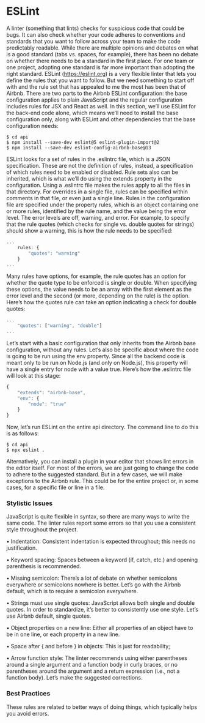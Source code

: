 # ESLint

A linter (something that lints) checks for suspicious code that could be bugs. It can also check whether your code adheres to conventions and standards that you want to follow across your team to make the code
predictably readable.
While there are multiple opinions and debates on what is a good standard (tabs vs. spaces, for
example), there has been no debate on whether there needs to be a standard in the first place. For one team or one project, adopting one standard is far more important than adopting the right standard.
ESLint (https://eslint.org) is a very flexible linter that lets you define the rules that you want to
follow. But we need something to start off with and the rule set that has appealed to me the most has been that of Airbnb.
There are two parts to the Airbnb ESLint configuration: the base configuration applies to plain
JavaScript and the regular configuration includes rules for JSX and React as well. In this section, we’ll use ESLint for the back-end code alone, which means we’ll need to install the base configuration only, along with ESLint and other dependencies that the base configuration needs:

```
$ cd api
$ npm install --save-dev eslint@5 eslint-plugin-import@2
$ npm install --save-dev eslint-config-airbnb-base@13
```

ESLint looks for a set of rules in the .eslintrc file, which is a JSON specification. These are not the
definition of rules, instead, a specification of which rules need to be enabled or disabled. Rule sets also can be inherited, which is what we’ll do using the extends property in the configuration. Using a .eslintrc file makes the rules apply to all the files in that directory. For overrides in a single file, rules can be specified within comments in that file, or even just a single line.
Rules in the configuration file are specified under the property rules, which is an object containing
one or more rules, identified by the rule name, and the value being the error level. The error levels are off, warning, and error. For example, to specify that the rule quotes (which checks for single vs. double quotes for strings) should show a warning, this is how the rule needs to be specified:

```js
...
	rules: {
		"quotes": "warning"
	}
...
```

Many rules have options, for example, the rule quotes has an option for whether the quote type to be
enforced is single or double. When specifying these options, the value needs to be an array with the first element as the error level and the second (or more, depending on the rule) is the option. Here’s how the quotes rule can take an option indicating a check for double quotes:

```js
...
	"quotes": ["warning", "double"]
...
```


Let’s start with a basic configuration that only inherits from the Airbnb base configuration, without any
rules. Let’s also be specific about where the code is going to be run using the env property. Since all the backend code is meant only to be run on Node.js (and only on Node.js), this property will have a single entry for node with a value true. Here’s how the .eslintrc file will look at this stage:

```js
{
	"extends": "airbnb-base",
	"env": {
		"node": "true"
	}
}
```

Now, let’s run ESLint on the entire api directory. The command line to do this is as follows:

```
$ cd api
$ npx eslint .
```

Alternatively, you can install a plugin in your editor that shows lint errors in the editor itself. 
For most of the errors, we are just going to change the code to adhere to the suggested standard. But in
a few cases, we will make exceptions to the Airbnb rule. This could be for the entire project or, in some cases, for a specific file or line in a file.

### Stylistic Issues

JavaScript is quite flexible in syntax, so there are many ways to write the same code. The linter rules report some errors so that you use a consistent style throughout the project.

• Indentation: Consistent indentation is expected throughout; this needs no justification.

•	 Keyword spacing: Spaces between a keyword (if, catch, etc.) and opening parenthesis is recommended.

•	 Missing semicolon: There’s a lot of debate on whether semicolons everywhere or semicolons nowhere is better. Let’s go with the Airbnb default, which is to require a semicolon everywhere.

•	 Strings must use single quotes: JavaScript allows both single and double quotes. In order to standardize, it’s better to consistently use one style. Let’s use Airbnb default, single quotes.

•	 Object properties on a new line: Either all properties of an object have to be in one
line, or each property in a new line.

•	 Space after { and before } in objects: This is just for readability; 

•	 Arrow function style: The linter recommends using either parentheses around a single argument and a function body in curly braces, or no parentheses around the argument and a return expression (i.e., not a function body). Let’s make the suggested corrections.

### Best Practices

These rules are related to better ways of doing things, which typically helps you avoid errors.


